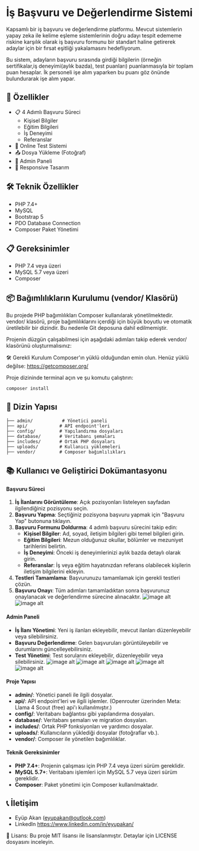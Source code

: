 # İş Başvuru ve Değerlendirme Sistemi

Kapsamlı bir iş başvuru ve değerlendirme platformu. Mevcut sistemlerin yapay zeka ile kelime eşleme sistemlerinin doğru adayı tespit edememe riskine karşılık olarak iş başvuru formunu bir standart haline getirerek adaylar için bir fırsat eşitliği yakalamasını hedefliyorum.
 
Bu sistem, adayların başvuru sırasında girdiği bilgilerin (örneğin sertifikalar,iş deneyimi(aylık bazda), test puanları) puanlanmasıyla bir toplam puan hesaplar. İk personeli işe alım yaparken bu puanı göz önünde bulundurarak işe alım yapar.

## 🌟 Özellikler

- 📋 4 Adımlı Başvuru Süreci
  - Kişisel Bilgiler
  - Eğitim Bilgileri
  - İş Deneyimi
  - Referanslar
- 📝 Online Test Sistemi
- 📤 Dosya Yükleme (Fotoğraf)
- 👥 Admin Paneli
- 📱 Responsive Tasarım


## 🛠️ Teknik Özellikler

- PHP 7.4+
- MySQL
- Bootstrap 5
- PDO Database Connection
- Composer Paket Yönetimi

## 📋 Gereksinimler

- PHP 7.4 veya üzeri
- MySQL 5.7 veya üzeri
- Composer

## 📦 Bağımlılıkların Kurulumu (vendor/ Klasörü)
Bu projede PHP bağımlılıkları Composer kullanılarak yönetilmektedir. vendor/ klasörü, proje bağımlılıklarını içerdiği için büyük boyutlu ve otomatik üretilebilir bir dizindir. Bu nedenle Git deposuna dahil edilmemiştir.

Projenin düzgün çalışabilmesi için aşağıdaki adımları takip ederek vendor/ klasörünü oluşturmalısınız:

🛠️ Gerekli Kurulum
Composer'ın yüklü olduğundan emin olun.
Henüz yüklü değilse: https://getcomposer.org/

Proje dizininde terminal açın ve şu komutu çalıştırın:

```bash
composer install
```


## 📁 Dizin Yapısı

```
├── admin/           # Yönetici paneli
├── api/            # API endpoint'leri
├── config/         # Yapılandırma dosyaları
├── database/       # Veritabanı şemaları
├── includes/       # Ortak PHP dosyaları
├── uploads/        # Kullanıcı yüklemeleri
├── vendor/         # Composer bağımlılıkları
```


## 📚 Kullanıcı ve Geliştirici Dokümantasyonu


#### Başvuru Süreci
1. **İş İlanlarını Görüntüleme**: Açık pozisyonları listeleyen sayfadan ilgilendiğiniz pozisyonu seçin.
2. **Başvuru Yapma**: Seçtiğiniz pozisyona başvuru yapmak için "Başvuru Yap" butonuna tıklayın.
3. **Başvuru Formunu Doldurma**: 4 adımlı başvuru sürecini takip edin:
   - **Kişisel Bilgiler**: Ad, soyad, iletişim bilgileri gibi temel bilgileri girin.
   - **Eğitim Bilgileri**: Mezun olduğunuz okullar, bölümler ve mezuniyet tarihlerini belirtin.
   - **İş Deneyimi**: Önceki iş deneyimlerinizi aylık bazda detaylı olarak girin.
   - **Referanslar**: İş veya eğitim hayatınızdan referans olabilecek kişilerin iletişim bilgilerini ekleyin.
4. **Testleri Tamamlama**: Başvurunuzu tamamlamak için gerekli testleri çözün.
5. **Başvuru Onayı**: Tüm adımları tamamladıktan sonra başvurunuz onaylanacak ve değerlendirme sürecine alınacaktır.
![image alt](https://github.com/eyupakan/ise_alim_ve_degerlendirme_sistemi/blob/892bbe85d90c68717ee860cf5c0d8a491f6af148/uploads/photos/ui_6.png)
![image alt](https://github.com/eyupakan/ise_alim_ve_degerlendirme_sistemi/blob/892bbe85d90c68717ee860cf5c0d8a491f6af148/uploads/photos/ui_7.png)

#### Admin Paneli
- **İş İlanı Yönetimi**: Yeni iş ilanları ekleyebilir, mevcut ilanları düzenleyebilir veya silebilirsiniz.
- **Başvuru Değerlendirme**: Gelen başvuruları görüntüleyebilir ve durumlarını güncelleyebilirsiniz.
- **Test Yönetimi**: Test sorularını ekleyebilir, düzenleyebilir veya silebilirsiniz.
![image alt](https://github.com/eyupakan/ise_alim_ve_degerlendirme_sistemi/blob/892bbe85d90c68717ee860cf5c0d8a491f6af148/uploads/photos/ui_5.png)
![image alt](https://github.com/eyupakan/ise_alim_ve_degerlendirme_sistemi/blob/892bbe85d90c68717ee860cf5c0d8a491f6af148/uploads/photos/ui_4.png)
![image alt](https://github.com/eyupakan/ise_alim_ve_degerlendirme_sistemi/blob/892bbe85d90c68717ee860cf5c0d8a491f6af148/uploads/photos/ui_1.png)
![image alt](https://github.com/eyupakan/ise_alim_ve_degerlendirme_sistemi/blob/892bbe85d90c68717ee860cf5c0d8a491f6af148/uploads/photos/ui_2.png)
![image alt](https://github.com/eyupakan/ise_alim_ve_degerlendirme_sistemi/blob/892bbe85d90c68717ee860cf5c0d8a491f6af148/uploads/photos/ui_3.png)


#### Proje Yapısı
- **admin/**: Yönetici paneli ile ilgili dosyalar.
- **api/**: API endpoint'leri ve ilgili işlemler. (Openrouter üzerinden Meta: Llama 4 Scout (free) api'ı kullanılmıştır.)
- **config/**: Veritabanı bağlantısı gibi yapılandırma dosyaları.
- **database/**: Veritabanı şemaları ve migration dosyaları.
- **includes/**: Ortak PHP fonksiyonları ve yardımcı dosyalar.
- **uploads/**: Kullanıcıların yüklediği dosyalar (fotoğraflar vb.).
- **vendor/**: Composer ile yönetilen bağımlılıklar.

#### Teknik Gereksinimler
- **PHP 7.4+**: Projenin çalışması için PHP 7.4 veya üzeri sürüm gereklidir.
- **MySQL 5.7+**: Veritabanı işlemleri için MySQL 5.7 veya üzeri sürüm gereklidir.
- **Composer**: Paket yönetimi için Composer kullanılmaktadır.

## 📞 İletişim

- Eyüp Akan (eyupakan@outlook.com)
- LinkedIn https://www.linkedin.com/in/eyupakan/

🔐 Lisans: Bu proje MIT lisansı ile lisanslanmıştır. Detaylar için LICENSE dosyasını inceleyin.
